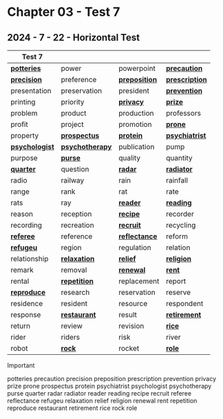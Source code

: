 # Chapter 03 - Test 7

## 2024 - 7 - 22 - Horizontal Test

| Test 7                  |                          |                        |                         |
| ----------------------- | ------------------------ | ---------------------- | ----------------------- |
| **<u>potteries</u>**    | power                    | powerpoint             | **<u>precaution</u>**   |
| **<u>precision</u>**    | preference               | **<u>preposition</u>** | **<u>prescription</u>** |
| presentation            | preservation             | president              | **<u>prevention</u>**   |
| printing                | priority                 | **<u>privacy</u>**     | **<u>prize</u>**        |
| problem                 | product                  | production             | professors              |
| profit                  | project                  | promotion              | **<u>prone</u>**        |
| property                | **<u>prospectus</u>**    | **<u>protein</u>**     | **<u>psychiatrist</u>** |
| **<u>psychologist</u>** | **<u>psychotherapy</u>** | publication            | pump                    |
| purpose                 | **<u>purse</u>**         | quality                | quantity                |
| **<u>quarter</u>**      | question                 | **<u>radar</u>**       | **<u>radiator</u>**     |
| radio                   | railway                  | rain                   | rainfall                |
| range                   | rank                     | rat                    | rate                    |
| rats                    | ray                      | **<u>reader</u>**      | **<u>reading</u>**      |
| reason                  | reception                | **<u>recipe</u>**      | recorder                |
| recording               | recreation               | **<u>recruit</u>**     | recycling               |
| **<u>referee</u>**      | reference                | **<u>reflectance</u>** | reform                  |
| **<u>refugeu</u>**      | region                   | regulation             | relation                |
| relationship            | **<u>relaxation</u>**    | **<u>relief</u>**      | **<u>religion</u>**     |
| remark                  | removal                  | **<u>renewal</u>**     | **<u>rent</u>**         |
| rental                  | **<u>repetition</u>**    | replacement            | report                  |
| **<u>reproduce</u>**    | research                 | reservation            | reserve                 |
| residence               | resident                 | resource               | respondent              |
| response                | **<u>restaurant</u>**    | result                 | **<u>retirement</u>**   |
| return                  | review                   | revision               | **<u>rice</u>**         |
| rider                   | riders                   | risk                   | river                   |
| robot                   | **<u>rock</u>**          | rocket                 | **<u>role</u>**         |

> [!important]
>
> potteries	precaution	precision	preposition	prescription	prevention	privacy	prize	prone	prospectus	protein	psychiatrist	psychologist	psychotherapy	purse	quarter	radar	radiator	reader	reading	recipe	recruit	referee	reflectance	refugeu	relaxation	relief	religion	renewal	rent	repetition	reproduce	restaurant	retirement	rice	rock	role
